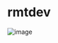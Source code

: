 # rmtdev
![image](https://github.com/yosunlu/rmtdev/assets/104919684/495e0c55-4bb7-4561-aef2-1c8bab9c3045)
